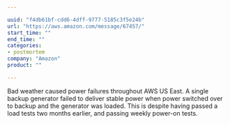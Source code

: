 ```yaml
---

uuid: "f4db61bf-cdd6-4dff-9777-5185c3f5e24b"
url: "https://aws.amazon.com/message/67457/"
start_time: ""
end_time: ""
categories:
- postmortem
company: "Amazon"
product: ""

---
```


Bad weather caused power failures throughout AWS US East. A single backup generator failed to deliver stable power when power switched over to backup and the generator was loaded. This is despite having passed a load tests two months earlier, and passing weekly power-on tests.
